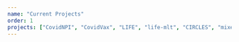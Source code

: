 ```yaml
---
name: "Current Projects"
order: 1
projects: ["CovidNPI", "CovidVax", "LIFE", "life-mlt", "CIRCLES", "mixedtraffic", "ovarian"]
---
```

